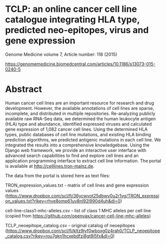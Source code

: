 # TCLP: an online cancer cell line catalogue integrating HLA type, predicted neo-epitopes, virus and gene expression
Genome Medicine volume 7, Article number: 118 (2015) 

https://genomemedicine.biomedcentral.com/articles/10.1186/s13073-015-0240-5

# Abstract
Human cancer cell lines are an important resource for research and drug development. However, the available annotations of cell lines are sparse, incomplete, and distributed in multiple repositories. Re-analyzing publicly available raw RNA-Seq data, we determined the human leukocyte antigen (HLA) type and abundance, identified expressed viruses and calculated gene expression of 1,082 cancer cell lines. Using the determined HLA types, public databases of cell line mutations, and existing HLA binding prediction algorithms, we predicted antigenic mutations in each cell line. We integrated the results into a comprehensive knowledgebase. Using the Django web framework, we provide an interactive user interface with advanced search capabilities to find and explore cell lines and an application programming interface to extract cell line information. The portal is available at http://celllines.tron-mainz.de.

The data from the portal is stored here as text files:

TRON_expression_values.txt - matrix of cell lines and gene expression values \
(https://www.dropbox.com/scl/fi/36ycwvot25dbwv0u2r1vg/TRON_expression_values.txt?rlkey=rhve8omp61uv8nl92l990d4uh&dl=0)

cell-line-class1-mhc-alleles.csv - list of class 1 MHC alleles per cell line \
(copied from https://github.com/openvax/cancer-cell-line-mhc-alleles)

TCLP_neoepitope_catalog.csv - original catalog of neoepitopes \
(https://www.dropbox.com/scl/fi/kltz9jyf0wboxg0z4rah0/TCLP_neoepitope_catalog.csv?rlkey=rou7gkn1hcxebdfzi8gt8l5fx&dl=0)
